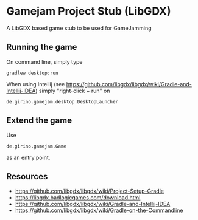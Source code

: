 Gamejam Project Stub (LibGDX)
==============================

A LibGDX based game stub to be used for GameJamming 

Running the game
-----
On command line, simply type

	gradlew desktop:run

When using Intellij (see https://github.com/libgdx/libgdx/wiki/Gradle-and-Intellij-IDEA) simply "right-click + run" on 

	de.girino.gamejam.desktop.DesktopLauncher

Extend the game
-----

Use 

	de.girino.gamejam.Game
	
as an entry point.


Resources
-----
     
* https://github.com/libgdx/libgdx/wiki/Project-Setup-Gradle
* https://libgdx.badlogicgames.com/download.html
* https://github.com/libgdx/libgdx/wiki/Gradle-and-Intellij-IDEA
* https://github.com/libgdx/libgdx/wiki/Gradle-on-the-Commandline
